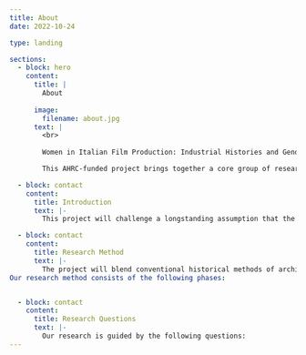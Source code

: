 ```yaml
---
title: About
date: 2022-10-24

type: landing

sections:
  - block: hero
    content:
      title: |
        About
        
      image:
        filename: about.jpg
      text: |
        <br>
        
        Women in Italian Film Production: Industrial Histories and Gendered Labour, 1945-85

        This AHRC-funded project brings together a core group of researchers with established expertise in different aspects of the film industry to explore the role of women in the Italian film industry between 1945 and 1985. 

  - block: contact
    content:
      title: Introduction
      text: |-
        This project will challenge a longstanding assumption that the many achievements of Italian cinema in the decades after World War Two were entirely due to the creative genius of a handful of male directors and the business acumen of the big producers who supported them. This picture of one of the world’s largest film industries ignores the fundamental role played by women at every level. We will explore female contributions that often remained invisible and which have been granted minimal space in film history. The project will bring to the surface a series of personal trajectories, histories of trades and functions, family stories and institutional practices that will illuminate the workings of an industry of global significance. At the same time, it will engage with creative practitioners, industry officials and workers in Italy and the UK to support - through research and policy recommendations - efforts to address the prevailing culture of gender-discrimination in media industries. In this way, history will be used as a critical weapon to disrupt prevalent understandings of gendered labour and challenge the traditional focus on predominantly male figures of visible achievement.

  - block: contact
    content:
      title: Research Method
      text: |-
        The project will blend conventional historical methods of archival research and research on the press, whose value has been underlined by the new film history and new cinema history, with techniques developed within production studies and family history. It will adopt oral history to capture experiences that have remained largely or completely undocumented.
Our research method consists of the following phases:


  - block: contact
    content:
      title: Research Questions
      text: |-
        Our research is guided by the following questions:
---
```




